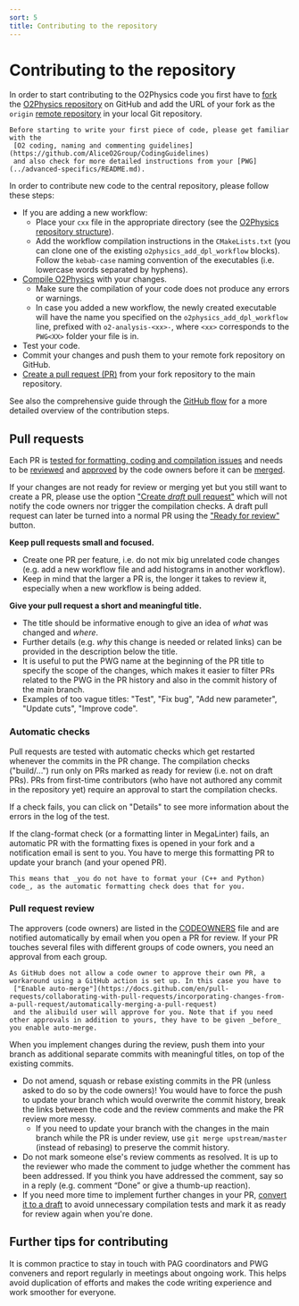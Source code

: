 ```yaml
---
sort: 5
title: Contributing to the repository
---
```


# Contributing to the repository

In order to start contributing to the O2Physics code you first have to
[fork](https://docs.github.com/en/get-started/quickstart/fork-a-repo)
the
[O2Physics repository](https://github.com/AliceO2Group/O2Physics)
on GitHub and add the URL of your fork as the `origin`
[remote repository](https://docs.github.com/en/get-started/getting-started-with-git/about-remote-repositories)
in your local Git repository.

```instruction
Before starting to write your first piece of code, please get familiar with the
 [O2 coding, naming and commenting guidelines](https://github.com/AliceO2Group/CodingGuidelines)
 and also check for more detailed instructions from your [PWG](../advanced-specifics/README.md).
```

In order to contribute new code to the central repository, please follow these steps:

- If you are adding a new workflow:
  - Place your `cxx` file in the appropriate directory (see the [O2Physics repository structure](theo2physicsrepo.md)).
  - Add the workflow compilation instructions in the `CMakeLists.txt` (you can clone one of the existing `o2physics_add_dpl_workflow` blocks).
    Follow the `kebab-case` naming convention of the executables (i.e. lowercase words separated by hyphens).
- [Compile O2Physics](installing.md#building-partially-for-development-using-ninja) with your changes.
  - Make sure the compilation of your code does not produce any errors or warnings.
  - In case you added a new workflow, the newly created executable will have the name you specified on the `o2physics_add_dpl_workflow` line, prefixed with `o2-analysis-<xx>-`, where `<xx>` corresponds to the `PWG<XX>` folder your file is in.
- Test your code.
- Commit your changes and push them to your remote fork repository on GitHub.
- [Create a pull request (PR)](https://docs.github.com/en/pull-requests/collaborating-with-pull-requests/proposing-changes-to-your-work-with-pull-requests/creating-a-pull-request-from-a-fork)
  from your fork repository to the main repository.

See also the comprehensive guide through the [GitHub flow](https://docs.github.com/en/get-started/quickstart/github-flow) for a more detailed overview of the contribution steps.

## Pull requests

Each PR is
[tested for formatting, coding and compilation issues](https://docs.github.com/en/pull-requests/collaborating-with-pull-requests/collaborating-on-repositories-with-code-quality-features/about-status-checks)
and needs to be
[reviewed](https://docs.github.com/en/pull-requests/collaborating-with-pull-requests/reviewing-changes-in-pull-requests/about-pull-request-reviews)
and
[approved](https://docs.github.com/en/pull-requests/collaborating-with-pull-requests/reviewing-changes-in-pull-requests/approving-a-pull-request-with-required-reviews)
by the code owners before it can be
[merged](https://docs.github.com/en/pull-requests/collaborating-with-pull-requests/incorporating-changes-from-a-pull-request/merging-a-pull-request).

If your changes are not ready for review or merging yet but you still want to create a PR, please use the option
["Create _draft_ pull request"](https://docs.github.com/en/pull-requests/collaborating-with-pull-requests/proposing-changes-to-your-work-with-pull-requests/about-pull-requests#draft-pull-requests)
which will not notify the code owners nor trigger the compilation checks.
A draft pull request can later be turned into a normal PR using the
["Ready for review"](https://docs.github.com/en/pull-requests/collaborating-with-pull-requests/proposing-changes-to-your-work-with-pull-requests/changing-the-stage-of-a-pull-request#marking-a-pull-request-as-ready-for-review)
button.

__Keep pull requests small and focused.__

- Create one PR per feature, i.e. do not mix big unrelated code changes (e.g. add a new workflow file and add histograms in another workflow).
- Keep in mind that the larger a PR is, the longer it takes to review it, especially when a new workflow is being added.

__Give your pull request a short and meaningful title.__

- The title should be informative enough to give an idea of _what_ was changed and _where_.
- Further details (e.g. _why_ this change is needed or related links) can be provided in the description below the title.
- It is useful to put the PWG name at the beginning of the PR title to specify the scope of the changes, which makes it easier to filter PRs related to the PWG in the PR history and also in the commit history of the main branch.
- Examples of too vague titles: "Test", "Fix bug", "Add new parameter", "Update cuts", "Improve code".

### Automatic checks

Pull requests are tested with automatic checks which get restarted whenever the commits in the PR change.
The compilation checks ("build/...") run only on PRs marked as ready for review (i.e. not on draft PRs).
PRs from first-time contributors (who have not authored any commit in the repository yet) require an approval to start the compilation checks.

If a check fails, you can click on "Details" to see more information about the errors in the log of the test.

If the clang-format check (or a formatting linter in MegaLinter) fails, an automatic PR with the formatting fixes is opened in your fork and a notification email is sent to you.
You have to merge this formatting PR to update your branch (and your opened PR).

```note
This means that _you do not have to format your (C++ and Python) code_, as the automatic formatting check does that for you.
```

### Pull request review

The approvers (code owners) are listed in the
[CODEOWNERS](https://github.com/AliceO2Group/O2Physics/blob/master/CODEOWNERS)
file and are notified automatically by email when you open a PR for review.
If your PR touches several files with different groups of code owners, you need an approval from each group.

```note
As GitHub does not allow a code owner to approve their own PR, a workaround using a GitHub action is set up. In this case you have to
 ["Enable auto-merge"](https://docs.github.com/en/pull-requests/collaborating-with-pull-requests/incorporating-changes-from-a-pull-request/automatically-merging-a-pull-request)
 and the alibuild user will approve for you. Note that if you need other approvals in addition to yours, they have to be given _before_ you enable auto-merge.
```

When you implement changes during the review, push them into your branch as additional separate commits with meaningful titles, on top of the existing commits.

- Do not amend, squash or rebase existing commits in the PR (unless asked to do so by the code owners)!
  You would have to force the push to update your branch which would overwrite the commit history, break the links between the code and the review comments and make the PR review more messy.
  - If you need to update your branch with the changes in the main branch while the PR is under review, use `git merge upstream/master` (instead of rebasing) to preserve the commit history.
- Do not mark someone else's review comments as resolved. It is up to the reviewer who made the comment to judge whether the comment has been addressed.
  If you think you have addressed the comment, say so in a reply (e.g. comment “Done” or give a thumb-up reaction).
- If you need more time to implement further changes in your PR,
[convert it to a draft](https://docs.github.com/en/pull-requests/collaborating-with-pull-requests/proposing-changes-to-your-work-with-pull-requests/changing-the-stage-of-a-pull-request#converting-a-pull-request-to-a-draft)
to avoid unnecessary compilation tests and mark it as ready for review again when you're done.

## Further tips for contributing

It is common practice to stay in touch with PAG coordinators and PWG conveners and report regularly in meetings about ongoing work.
This helps avoid duplication of efforts and makes the code writing experience and work smoother for everyone.
